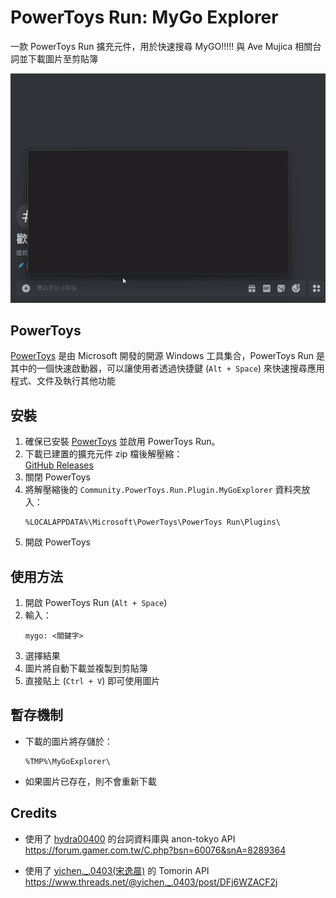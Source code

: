 # PowerToys Run: MyGo Explorer
一款 PowerToys Run 擴充元件，用於快速搜尋 MyGO!!!!! 與 Ave Mujica 相關台詞並下載圖片至剪貼簿  
  
![demo](docs/mygoexplorer.gif)

## PowerToys
[PowerToys](https://github.com/microsoft/PowerToys) 是由 Microsoft 開發的開源 Windows 工具集合，PowerToys Run 是其中的一個快速啟動器，可以讓使用者透過快捷鍵 (`Alt + Space`) 來快速搜尋應用程式、文件及執行其他功能

## 安裝
1. 確保已安裝 [PowerToys](https://github.com/microsoft/PowerToys) 並啟用 PowerToys Run。
2. 下載已建置的擴充元件 zip 檔後解壓縮：  
   [GitHub Releases](https://github.com/0miles/MyGoExplorer/releases)
3. 關閉 PowerToys
4. 將解壓縮後的 `Community.PowerToys.Run.Plugin.MyGoExplorer` 資料夾放入：
   ```
   %LOCALAPPDATA%\Microsoft\PowerToys\PowerToys Run\Plugins\
   ```
5. 開啟 PowerToys


## 使用方法
1. 開啟 PowerToys Run (`Alt + Space`)
2. 輸入：  
   ```
   mygo: <關鍵字>
   ```
3. 選擇結果
4. 圖片將自動下載並複製到剪貼簿
5. 直接貼上 (`Ctrl + V`) 即可使用圖片


## 暫存機制
- 下載的圖片將存儲於：  
  ```
  %TMP%\MyGoExplorer\
  ```
- 如果圖片已存在，則不會重新下載

## Credits
- 使用了 [hydra00400](https://home.gamer.com.tw/profile/index.php?&owner=hydra00400) 的台詞資料庫與 anon-tokyo API  
    https://forum.gamer.com.tw/C.php?bsn=60076&snA=8289364  

- 使用了 [yichen._.0403(宋逸晨)](https://www.threads.net/@yichen._.0403) 的 Tomorin API  
    https://www.threads.net/@yichen._.0403/post/DFj6WZACF2j
